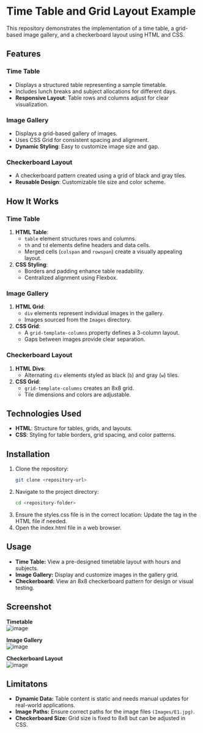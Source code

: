 # Time Table and Grid Layout Example

This repository demonstrates the implementation of a time table, a grid-based image gallery, and a checkerboard layout using HTML and CSS.

## Features

### Time Table
- Displays a structured table representing a sample timetable.
- Includes lunch breaks and subject allocations for different days.
- **Responsive Layout**: Table rows and columns adjust for clear visualization.

### Image Gallery
- Displays a grid-based gallery of images.
- Uses CSS Grid for consistent spacing and alignment.
- **Dynamic Styling**: Easy to customize image size and gap.

### Checkerboard Layout
- A checkerboard pattern created using a grid of black and gray tiles.
- **Reusable Design**: Customizable tile size and color scheme.

## How It Works

### Time Table
1. **HTML Table**:
   - `table` element structures rows and columns.
   - `th` and `td` elements define headers and data cells.
   - Merged cells (`colspan` and `rowspan`) create a visually appealing layout.
2. **CSS Styling**:
   - Borders and padding enhance table readability.
   - Centralized alignment using Flexbox.

### Image Gallery
1. **HTML Grid**:
   - `div` elements represent individual images in the gallery.
   - Images sourced from the `Images` directory.
2. **CSS Grid**:
   - A `grid-template-columns` property defines a 3-column layout.
   - Gaps between images provide clear separation.

### Checkerboard Layout
1. **HTML Divs**:
   - Alternating `div` elements styled as black (`b`) and gray (`w`) tiles.
2. **CSS Grid**:
   - `grid-template-columns` creates an 8x8 grid.
   - Tile dimensions and colors are adjustable.

## Technologies Used

- **HTML**: Structure for tables, grids, and layouts.
- **CSS**: Styling for table borders, grid spacing, and color patterns.

## Installation

1. Clone the repository:
   ```bash
   git clone <repository-url>
2. Navigate to the project directory:
   ```bash
   cd <repository-folder>
3. Ensure the styles.css file is in the correct location: Update the <link> tag in the HTML file if needed.
4. Open the index.html file in a web browser.

## Usage

- **Time Table:** View a pre-designed timetable layout with hours and subjects.
- **Image Gallery:** Display and customize images in the gallery grid.
- **Checkerboard:** View an 8x8 checkerboard pattern for design or visual testing.

## Screenshot

**Timetable**    
  ![image](https://github.com/user-attachments/assets/354ea343-09f6-42a8-ad44-c7537f1fdc4f)

**Image Gallery**  
  ![image](https://github.com/user-attachments/assets/4f6d51c1-fddd-4ca0-95b5-7e57ffd963f5)

**Checkerboard Layout**  
  ![image](https://github.com/user-attachments/assets/24699d3b-10e8-450b-99bd-1622c8165d47)

## Limitatons

- **Dynamic Data:** Table content is static and needs manual updates for real-world applications.
- **Image Paths:** Ensure correct paths for the image files `(Images/E1.jpg)`.
- **Checkerboard Size:** Grid size is fixed to 8x8 but can be adjusted in CSS.
